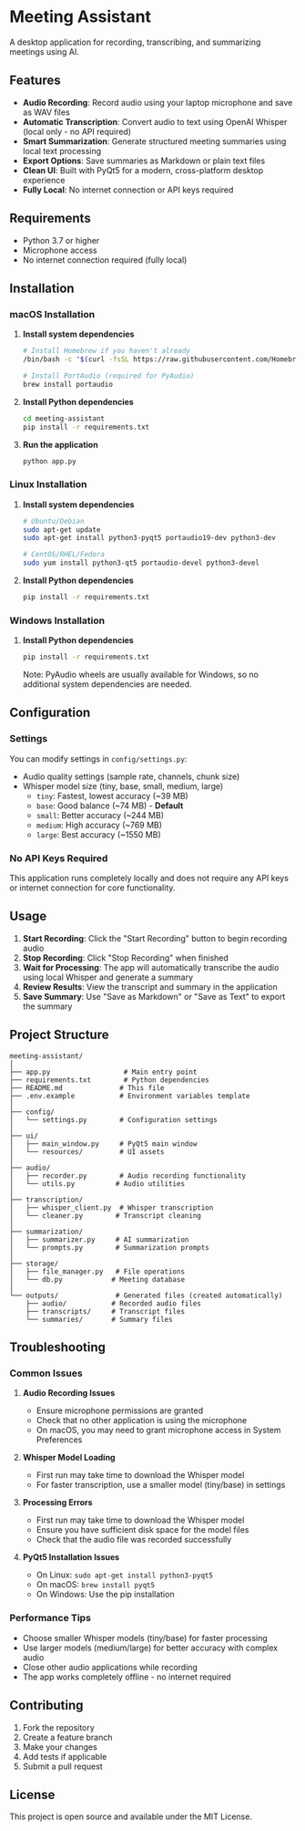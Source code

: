 # Meeting Assistant

A desktop application for recording, transcribing, and summarizing meetings using AI.

## Features

- **Audio Recording**: Record audio using your laptop microphone and save as WAV files
- **Automatic Transcription**: Convert audio to text using OpenAI Whisper (local only - no API required)
- **Smart Summarization**: Generate structured meeting summaries using local text processing
- **Export Options**: Save summaries as Markdown or plain text files
- **Clean UI**: Built with PyQt5 for a modern, cross-platform desktop experience
- **Fully Local**: No internet connection or API keys required

## Requirements

- Python 3.7 or higher
- Microphone access
- No internet connection required (fully local)

## Installation

### macOS Installation

1. **Install system dependencies**
   ```bash
   # Install Homebrew if you haven't already
   /bin/bash -c "$(curl -fsSL https://raw.githubusercontent.com/Homebrew/install/HEAD/install.sh)"

   # Install PortAudio (required for PyAudio)
   brew install portaudio
   ```

2. **Install Python dependencies**
   ```bash
   cd meeting-assistant
   pip install -r requirements.txt
   ```

3. **Run the application**
   ```bash
   python app.py
   ```

### Linux Installation

1. **Install system dependencies**
   ```bash
   # Ubuntu/Debian
   sudo apt-get update
   sudo apt-get install python3-pyqt5 portaudio19-dev python3-dev

   # CentOS/RHEL/Fedora
   sudo yum install python3-qt5 portaudio-devel python3-devel
   ```

2. **Install Python dependencies**
   ```bash
   pip install -r requirements.txt
   ```

### Windows Installation

1. **Install Python dependencies**
   ```bash
   pip install -r requirements.txt
   ```

   Note: PyAudio wheels are usually available for Windows, so no additional system dependencies are needed.

## Configuration

### Settings

You can modify settings in `config/settings.py`:

- Audio quality settings (sample rate, channels, chunk size)
- Whisper model size (tiny, base, small, medium, large)
  - `tiny`: Fastest, lowest accuracy (~39 MB)
  - `base`: Good balance (~74 MB) - **Default**
  - `small`: Better accuracy (~244 MB)
  - `medium`: High accuracy (~769 MB)
  - `large`: Best accuracy (~1550 MB)

### No API Keys Required

This application runs completely locally and does not require any API keys or internet connection for core functionality.

## Usage

1. **Start Recording**: Click the "Start Recording" button to begin recording audio
2. **Stop Recording**: Click "Stop Recording" when finished
3. **Wait for Processing**: The app will automatically transcribe the audio using local Whisper and generate a summary
4. **Review Results**: View the transcript and summary in the application
5. **Save Summary**: Use "Save as Markdown" or "Save as Text" to export the summary

## Project Structure

```
meeting-assistant/
│
├── app.py                  # Main entry point
├── requirements.txt        # Python dependencies
├── README.md              # This file
├── .env.example           # Environment variables template
│
├── config/
│   └── settings.py        # Configuration settings
│
├── ui/
│   ├── main_window.py     # PyQt5 main window
│   └── resources/         # UI assets
│
├── audio/
│   ├── recorder.py        # Audio recording functionality
│   └── utils.py          # Audio utilities
│
├── transcription/
│   ├── whisper_client.py  # Whisper transcription
│   └── cleaner.py        # Transcript cleaning
│
├── summarization/
│   ├── summarizer.py     # AI summarization
│   └── prompts.py        # Summarization prompts
│
├── storage/
│   ├── file_manager.py   # File operations
│   └── db.py            # Meeting database
│
└── outputs/              # Generated files (created automatically)
    ├── audio/           # Recorded audio files
    ├── transcripts/     # Transcript files
    └── summaries/       # Summary files
```

## Troubleshooting

### Common Issues

1. **Audio Recording Issues**
   - Ensure microphone permissions are granted
   - Check that no other application is using the microphone
   - On macOS, you may need to grant microphone access in System Preferences

2. **Whisper Model Loading**
   - First run may take time to download the Whisper model
   - For faster transcription, use a smaller model (tiny/base) in settings

3. **Processing Errors**
   - First run may take time to download the Whisper model
   - Ensure you have sufficient disk space for the model files
   - Check that the audio file was recorded successfully

4. **PyQt5 Installation Issues**
   - On Linux: `sudo apt-get install python3-pyqt5`
   - On macOS: `brew install pyqt5`
   - On Windows: Use the pip installation

### Performance Tips

- Choose smaller Whisper models (tiny/base) for faster processing
- Use larger models (medium/large) for better accuracy with complex audio
- Close other audio applications while recording
- The app works completely offline - no internet required

## Contributing

1. Fork the repository
2. Create a feature branch
3. Make your changes
4. Add tests if applicable
5. Submit a pull request

## License

This project is open source and available under the MIT License.
